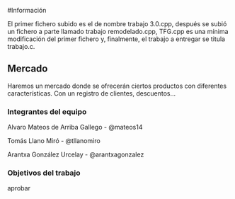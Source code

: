 #Información

El primer fichero subido es el de nombre trabajo 3.0.cpp, después se subió un fichero a parte llamado trabajo remodelado.cpp, TFG.cpp es una mínima modificación del primer fichero y, finalmente, el trabajo a entregar se titula trabajo.c.

## Mercado

Haremos un mercado donde se ofrecerán ciertos productos con diferentes características. Con un registro de clientes, descuentos...

### Integrantes del equipo
Alvaro Mateos de Arriba Gallego - @mateos14

Tomás Llano Miró - @tllanomiro

Arantxa González Urcelay - @arantxagonzalez

### Objetivos del trabajo

aprobar
